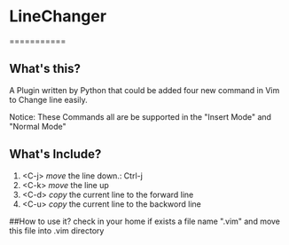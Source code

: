 
# LineChanger
===========
## What's this?
A Plugin written by Python that could be added four new command in Vim to Change line easily.

Notice: These Commands all are be supported in the "Insert Mode" and "Normal Mode"

## What's Include?
1. &lt;C-j> *move* the line down.: Ctrl-j
2. &lt;C-k> *move* the line up
3. &lt;C-d> *copy* the current line to the forward line
3. &lt;C-u> *copy* the current line to the backword line

##How to use it?
check in your home if exists a file name ".vim"
and move this file into .vim directory

